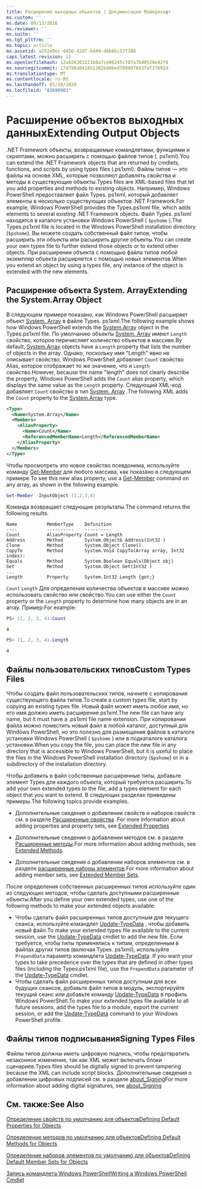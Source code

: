 ```yaml
---
title: Расширение выходных объектов | Документация Майкрософт
ms.custom: ''
ms.date: 09/13/2016
ms.reviewer: ''
ms.suite: ''
ms.tgt_pltfrm: ''
ms.topic: article
ms.assetid: a252e0ec-d456-42d7-bd49-d6b8bc57f388
caps.latest.revision: 11
ms.openlocfilehash: 12a826363221b8a7ce06245c787a7bd0529e42f8
ms.sourcegitcommit: 17d798a041851382b406ed789097843faf37692d
ms.translationtype: MT
ms.contentlocale: ru-RU
ms.lasthandoff: 05/20/2020
ms.locfileid: "83690901"
---
```

# <a name="extending-output-objects"></a><span data-ttu-id="56188-102">Расширение объектов выходных данных</span><span class="sxs-lookup"><span data-stu-id="56188-102">Extending Output Objects</span></span>

<span data-ttu-id="56188-103">.NET Framework объекты, возвращаемые командлетами, функциями и скриптами, можно расширить с помощью файлов типов (. ps1xml).</span><span class="sxs-lookup"><span data-stu-id="56188-103">You can extend the .NET Framework objects that are returned by cmdlets, functions, and scripts by using types files (.ps1xml).</span></span> <span data-ttu-id="56188-104">Файлы типов — это файлы на основе XML, которые позволяют добавлять свойства и методы в существующие объекты.</span><span class="sxs-lookup"><span data-stu-id="56188-104">Types files are XML-based files that let you add properties and methods to existing objects.</span></span> <span data-ttu-id="56188-105">Например, Windows PowerShell предоставляет файл Types. ps1xml, который добавляет элементы в несколько существующих объектов .NET Framework.</span><span class="sxs-lookup"><span data-stu-id="56188-105">For example, Windows PowerShell provides the Types.ps1xml file, which adds elements to several existing .NET Framework objects.</span></span> <span data-ttu-id="56188-106">Файл Types. ps1xml находится в каталоге установки Windows PowerShell ( `$pshome` ).</span><span class="sxs-lookup"><span data-stu-id="56188-106">The Types.ps1xml file is located in the Windows PowerShell installation directory (`$pshome`).</span></span> <span data-ttu-id="56188-107">Вы можете создать собственный файл типов, чтобы расширить эти объекты или расширить другие объекты.</span><span class="sxs-lookup"><span data-stu-id="56188-107">You can create your own types file to further extend those objects or to extend other objects.</span></span> <span data-ttu-id="56188-108">При расширении объекта с помощью файла типов любой экземпляр объекта расширяется с помощью новых элементов.</span><span class="sxs-lookup"><span data-stu-id="56188-108">When you extend an object by using a types file, any instance of the object is extended with the new elements.</span></span>

## <a name="extending-the-systemarray-object"></a><span data-ttu-id="56188-109">Расширение объекта System. Array</span><span class="sxs-lookup"><span data-stu-id="56188-109">Extending the System.Array Object</span></span>

<span data-ttu-id="56188-110">В следующем примере показано, как Windows PowerShell расширяет объект [System. Array](/dotnet/api/System.Array) в файле Types. ps1xml.</span><span class="sxs-lookup"><span data-stu-id="56188-110">The following example shows how Windows PowerShell extends the [System.Array](/dotnet/api/System.Array) object in the Types.ps1xml file.</span></span> <span data-ttu-id="56188-111">По умолчанию объекты [System. Array](/dotnet/api/System.Array) имеют `Length` свойство, которое перечисляет количество объектов в массиве.</span><span class="sxs-lookup"><span data-stu-id="56188-111">By default, [System.Array](/dotnet/api/System.Array) objects have a `Length` property that lists the number of objects in the array.</span></span> <span data-ttu-id="56188-112">Однако, поскольку имя "Length" явно не описывает свойство, Windows PowerShell добавляет `Count` свойство Alias, которое отображает то же значение, что и `Length` свойство.</span><span class="sxs-lookup"><span data-stu-id="56188-112">However, because the name "length" does not clearly describe the property, Windows PowerShell adds the `Count` alias property, which displays the same value as the `Length` property.</span></span> <span data-ttu-id="56188-113">Следующий XML-код добавляет `Count` свойство в тип [System. Array](/dotnet/api/System.Array) .</span><span class="sxs-lookup"><span data-stu-id="56188-113">The following XML adds the `Count` property to the [System.Array](/dotnet/api/System.Array) type.</span></span>

```xml
<Type>
  <Name>System.Array</Name>
  <Members>
    <AliasProperty>
      <Name>Count</Name>
      <ReferencedMemberName>Length</ReferencedMemberName>
    </AliasProperty>
  </Members>
</Type>

```

<span data-ttu-id="56188-114">Чтобы просмотреть это новое свойство псевдонима, используйте команду [Get-Member](/powershell/module/Microsoft.PowerShell.Utility/Get-Member) для любого массива, как показано в следующем примере.</span><span class="sxs-lookup"><span data-stu-id="56188-114">To see this new alias property, use a [Get-Member](/powershell/module/Microsoft.PowerShell.Utility/Get-Member) command on any array, as shown in the following example.</span></span>

```powershell
Get-Member -InputObject (1,2,3,4)
```

<span data-ttu-id="56188-115">Команда возвращает следующие результаты.</span><span class="sxs-lookup"><span data-stu-id="56188-115">The command returns the following results.</span></span>

```output
Name           MemberType    Definition
----           ----------    ----------
Count          AliasProperty Count = Length
Address        Method        System.Object& Address(Int32 )
Clone          Method        System.Object Clone()
CopyTo         Method        System.Void CopyTo(Array array, Int32 index):
Equals         Method        System.Boolean Equals(Object obj)
Get            Method        System.Object Get(Int32 )
...
Length         Property      System.Int32 Length {get;}
```

<span data-ttu-id="56188-116">`Count` `Length` Для определения количества объектов в массиве можно использовать свойство или свойство.</span><span class="sxs-lookup"><span data-stu-id="56188-116">You can use either the `Count` property or the `Length` property to determine how many objects are in an array.</span></span> <span data-ttu-id="56188-117">Пример:</span><span class="sxs-lookup"><span data-stu-id="56188-117">For example:</span></span>

```powershell
PS> (1, 2, 3, 4).Count
```

```output
4
```

```powershell
PS> (1, 2, 3, 4).Length
```

```output
4
```

## <a name="custom-types-files"></a><span data-ttu-id="56188-118">Файлы пользовательских типов</span><span class="sxs-lookup"><span data-stu-id="56188-118">Custom Types Files</span></span>

<span data-ttu-id="56188-119">Чтобы создать файл пользовательских типов, начните с копирования существующего файла типов.</span><span class="sxs-lookup"><span data-stu-id="56188-119">To create a custom types file, start by copying an existing types file.</span></span> <span data-ttu-id="56188-120">Новый файл может иметь любое имя, но его имя должно иметь расширение ps1xml.</span><span class="sxs-lookup"><span data-stu-id="56188-120">The new file can have any name, but it must have a .ps1xml file name extension.</span></span> <span data-ttu-id="56188-121">При копировании файла можно поместить новый файл в любой каталог, доступный для Windows PowerShell, но это полезно для размещения файлов в каталоге установки Windows PowerShell ( `$pshome` ) или в подкаталоге каталога установки.</span><span class="sxs-lookup"><span data-stu-id="56188-121">When you copy the file, you can place the new file in any directory that is accessible to Windows PowerShell, but it is useful to place the files in the Windows PowerShell installation directory (`$pshome`) or in a subdirectory of the installation directory.</span></span>

<span data-ttu-id="56188-122">Чтобы добавить в файл собственные расширенные типы, добавьте элемент Types для каждого объекта, который требуется расширить.</span><span class="sxs-lookup"><span data-stu-id="56188-122">To add your own extended types to the file, add a types element for each object that you want to extend.</span></span> <span data-ttu-id="56188-123">В следующих разделах приведены примеры.</span><span class="sxs-lookup"><span data-stu-id="56188-123">The following topics provide examples.</span></span>

- <span data-ttu-id="56188-124">Дополнительные сведения о добавлении свойств и наборов свойств см. в разделе [Расширенные свойства](./extending-properties-for-objects.md) .</span><span class="sxs-lookup"><span data-stu-id="56188-124">For more information about adding properties and property sets, see [Extended Properties](./extending-properties-for-objects.md)</span></span>

- <span data-ttu-id="56188-125">Дополнительные сведения о добавлении методов см. в разделе [Расширенные методы](./defining-default-methods-for-objects.md).</span><span class="sxs-lookup"><span data-stu-id="56188-125">For more information about adding methods, see [Extended Methods](./defining-default-methods-for-objects.md).</span></span>

- <span data-ttu-id="56188-126">Дополнительные сведения о добавлении наборов элементов см. в разделе [расширенные наборы элементов](./defining-default-member-sets-for-objects.md).</span><span class="sxs-lookup"><span data-stu-id="56188-126">For more information about adding member sets, see [Extended Member Sets](./defining-default-member-sets-for-objects.md).</span></span>

<span data-ttu-id="56188-127">После определения собственных расширенных типов используйте один из следующих методов, чтобы сделать доступными расширенные объекты:</span><span class="sxs-lookup"><span data-stu-id="56188-127">After you define your own extended types, use one of the following methods to make your extended objects available:</span></span>

- <span data-ttu-id="56188-128">Чтобы сделать файл расширенных типов доступным для текущего сеанса, используйте командлет [Update-TypeData](/powershell/module/Microsoft.PowerShell.Utility/Update-TypeData) , чтобы добавить новый файл.</span><span class="sxs-lookup"><span data-stu-id="56188-128">To make your extended types file available to the current session, use the [Update-TypeData](/powershell/module/Microsoft.PowerShell.Utility/Update-TypeData) cmdlet to add the new file.</span></span> <span data-ttu-id="56188-129">Если требуется, чтобы типы применялись к типам, определенным в файлах других типов (включая Types. ps1xml), используйте `PrependData` параметр командлета [Update-TypeData](/powershell/module/Microsoft.PowerShell.Utility/Update-TypeData) .</span><span class="sxs-lookup"><span data-stu-id="56188-129">If you want your types to take precedence over the types that are defined in other types files (including the Types.ps1xml file), use the `PrependData` parameter of the [Update-TypeData](/powershell/module/Microsoft.PowerShell.Utility/Update-TypeData) cmdlet.</span></span>
- <span data-ttu-id="56188-130">Чтобы сделать файл расширенных типов доступным для всех будущих сеансов, добавьте файл типов в модуль, экспортируйте текущий сеанс или добавьте команду [Update-TypeData](/powershell/module/Microsoft.PowerShell.Utility/Update-TypeData) в профиль Windows PowerShell.</span><span class="sxs-lookup"><span data-stu-id="56188-130">To make your extended types file available to all future sessions, add the types file to a module, export the current session, or add the [Update-TypeData](/powershell/module/Microsoft.PowerShell.Utility/Update-TypeData) command to your Windows PowerShell profile.</span></span>

## <a name="signing-types-files"></a><span data-ttu-id="56188-131">Файлы типов подписывания</span><span class="sxs-lookup"><span data-stu-id="56188-131">Signing Types Files</span></span>

<span data-ttu-id="56188-132">Файлы типов должны иметь цифровую подпись, чтобы предотвратить незаконное изменение, так как XML может включать блоки сценариев.</span><span class="sxs-lookup"><span data-stu-id="56188-132">Types files should be digitally signed to prevent tampering because the XML can include script blocks.</span></span> <span data-ttu-id="56188-133">Дополнительные сведения о добавлении цифровых подписей см. в разделе [about_Signing](/powershell/module/microsoft.powershell.core/about/about_signing)</span><span class="sxs-lookup"><span data-stu-id="56188-133">For more information about adding digital signatures, see [about_Signing](/powershell/module/microsoft.powershell.core/about/about_signing)</span></span>

## <a name="see-also"></a><span data-ttu-id="56188-134">См. также:</span><span class="sxs-lookup"><span data-stu-id="56188-134">See Also</span></span>

[<span data-ttu-id="56188-135">Определение свойств по умолчанию для объектов</span><span class="sxs-lookup"><span data-stu-id="56188-135">Defining Default Properties for Objects</span></span>](./extending-properties-for-objects.md)

[<span data-ttu-id="56188-136">Определение методов по умолчанию для объектов</span><span class="sxs-lookup"><span data-stu-id="56188-136">Defining Default Methods for Objects</span></span>](./defining-default-methods-for-objects.md)

[<span data-ttu-id="56188-137">Определение наборов элементов по умолчанию для объектов</span><span class="sxs-lookup"><span data-stu-id="56188-137">Defining Default Member Sets for Objects</span></span>](./defining-default-member-sets-for-objects.md)

[<span data-ttu-id="56188-138">Запись командлета Windows PowerShell</span><span class="sxs-lookup"><span data-stu-id="56188-138">Writing a Windows PowerShell Cmdlet</span></span>](./writing-a-windows-powershell-cmdlet.md)
